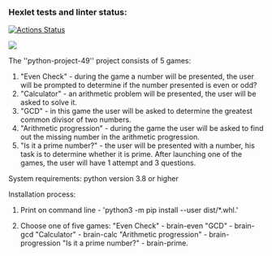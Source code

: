 ### Hexlet tests and linter status:
[![Actions Status](https://github.com/WeibHai/python-project-49/workflows/hexlet-check/badge.svg)](https://github.com/WeibHai/python-project-49/actions)

<a href="https://codeclimate.com/github/WeibHai/python-project-49/maintainability"><img src="https://api.codeclimate.com/v1/badges/aef6e394a343b6a61ba0/maintainability" /></a>

The ''python-project-49'' project consists of 5 games:
1. "Even Check" - during the game a number will be presented, the user will be prompted to determine if the number presented is even or odd?
2. "Calculator" - an arithmetic problem will be presented, the user will be asked to solve it.
3. "GCD" - in this game the user will be asked to determine the greatest common divisor of two numbers.
4. "Arithmetic progression" - during the game the user will be asked to find out the missing number in the arithmetic progression.
5. "Is it a prime number?" - the user will be presented with a number, his task is to determine whether it is prime.
After launching one of the games, the user will have 1 attempt and 3 questions.

System requirements: python version 3.8 or higher

Installation process:

1. Print on command line - 'python3 -m pip install --user dist/*.whl.'
<a href="https://asciinema.org/a/Q1FQSwhm6eM4sPRIGFQWYvHaz"></a>

2. Choose one of five games: 
"Even Check" - brain-even
<a href="https://asciinema.org/a/8g8bjpPSqAHy88BUarxqnA5e0"></a>
"GCD" - brain-gcd
<a href="https://asciinema.org/a/nS3D83CcJBHzTcF4UYLOdeEqi"></a>
"Calculator" - brain-calc
<a href="https://asciinema.org/a/rK2jPoY79ZAWlcDM9ullmIzbc"></a>
"Arithmetic progression" - brain-progression
<a href="https://asciinema.org/a/DYUG5HGzYQzXXovDC1KiV85Xb"></a> 
"Is it a prime number?" - brain-prime.
<a href="https://asciinema.org/a/RBp86w9148EPN67KhGG1XBN7L"></a>


